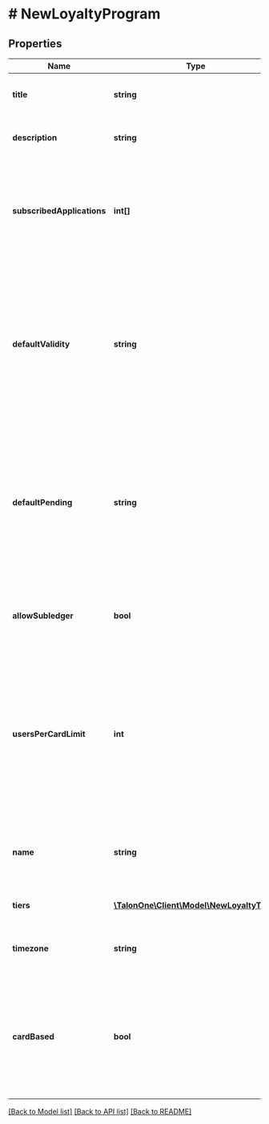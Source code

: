 # # NewLoyaltyProgram

## Properties

Name | Type | Description | Notes
------------ | ------------- | ------------- | -------------
**title** | **string** | The display title for the Loyalty Program. | 
**description** | **string** | Description of our Loyalty Program. | [optional] 
**subscribedApplications** | **int[]** | A list containing the IDs of all applications that are subscribed to this Loyalty Program. | [optional] 
**defaultValidity** | **string** | Indicates the default duration after which new loyalty points should expire. The format is a number, followed by one letter indicating the unit; like &#39;1h&#39; or &#39;40m&#39;. | 
**defaultPending** | **string** | Indicates the default duration for the pending time, after which points will be valid. The format is a number followed by a duration unit, like &#39;1h&#39; or &#39;40m&#39;. | 
**allowSubledger** | **bool** | Indicates if this program supports subledgers inside the program. | 
**usersPerCardLimit** | **int** | The max amount of user profiles with whom a card can be shared. This can be set to 0 for no limit. This property is only used when &#x60;cardBased&#x60; is &#x60;true&#x60;. | [optional] 
**name** | **string** | The internal name for the Loyalty Program. This is an immutable value. | 
**tiers** | [**\TalonOne\Client\Model\NewLoyaltyTier[]**](NewLoyaltyTier.md) | The tiers in this loyalty program. | [optional] 
**timezone** | **string** | A string containing an IANA timezone descriptor. | 
**cardBased** | **bool** | Defines the type of loyalty program: - &#x60;true&#x60;: the program is a card-based. - &#x60;false&#x60;: the program is profile-based. | [default to false]

[[Back to Model list]](../../README.md#documentation-for-models) [[Back to API list]](../../README.md#documentation-for-api-endpoints) [[Back to README]](../../README.md)


